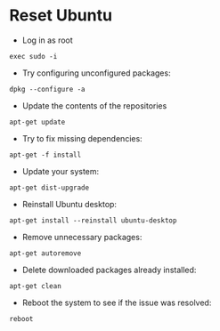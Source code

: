 # Reset Ubuntu

* Log in as root
````
exec sudo -i
````
* Try configuring unconfigured packages:
````
dpkg --configure -a
````
* Update the contents of the repositories
````
apt-get update
````
* Try to fix missing dependencies:
````
apt-get -f install
````
* Update your system:
````
apt-get dist-upgrade
````
* Reinstall Ubuntu desktop:
````
apt-get install --reinstall ubuntu-desktop
````
* Remove unnecessary packages:
````
apt-get autoremove
````
* Delete downloaded packages already installed:
````
apt-get clean
````
* Reboot the system to see if the issue was resolved:
````
reboot
````
